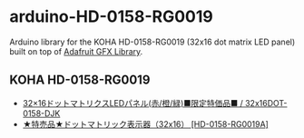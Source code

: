 # arduino-HD-0158-RG0019
Arduino library for the KOHA HD-0158-RG0019 (32x16 dot matrix LED panel) built on top of [Adafruit GFX Library](https://github.com/adafruit/Adafruit-GFX-Library).

## KOHA HD-0158-RG0019
- [32×16ドットマトリクスLEDパネル(赤/橙/緑)■限定特価品■ / 32x16DOT-0158-DJK](http://eleshop.jp/shop/g/gEB8411/)
- [★特売品★ドットマトリック表示器（32x16） [HD-0158-RG0019A]](http://www.aitendo.com/product/14111)
